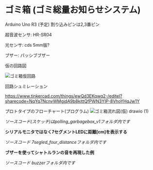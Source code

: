 # ゴミ箱 (ゴミ総量お知らせシステム)

Arduino Uno R3 (予定) 割り込みピンは2,3番ピン

超音波センサ: HR-SR04

光センサ: cds 5mm版?

ブザー: パッシブブザー

仮の回路図

![ゴミ箱仮回路](https://github.com/ochiryosuke/Arduino/assets/108120560/27ddeb55-6f2e-4b3f-970d-1d0778c453c5)


回路シュミレーション

https://www.tinkercad.com/things/ewQd3EKqwq2-/editel?sharecode=NqYq7NcnvWMgjdA9b8kittQfPWN3YIP-8VhoYHqJw1Y


プロトタイプのフローチャート(プログラム)
![ゴミ箱流れ図(仮) drawio (1)](https://github.com/ochiryosuke/Arduino/assets/108120560/3a08d309-a8d9-4d47-af9f-730e7f796325)

  *ソースコード(スケッチ)はpolling_garbagebox_v1フォルダ内です*


**シリアルモニタではなく7セグメントLEDに距離[cm]を表示する**

  *ソースコード 7segled_four_distanceフォルダ内です*

**ブザーを使ってシャトルランの音を再現した例**

  *ソースコード buzzerフォルダ内です*
